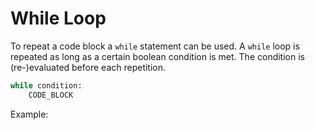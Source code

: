 # While Loop

To repeat a code block a `while` statement can be used. A `while` loop is
repeated as long as a certain boolean condition is met. The condition is
(re-)evaluated before each repetition.

```python
while condition:
    CODE_BLOCK
```

Example:

```{literalinclude} while.py
```
